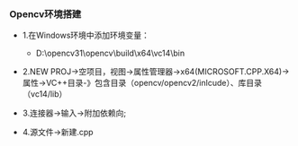 ### Opencv环境搭建  
  - 1.在Windows环境中添加环境变量：    
  
    - D:\opencv31\opencv\build\x64\vc14\bin  
    
  - 2.NEW PROJ->空项目，视图->属性管理器->x64(MICROSOFT.CPP.X64)->属性->VC++目录-》包含目录（opencv/opencv2/inlcude）、库目录（vc14/lib）  
  
  - 3.连接器->输入->附加依赖向;      
  - 4.源文件->新建.cpp
